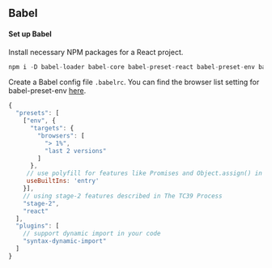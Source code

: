 ## Babel

#### Set up Babel

Install necessary NPM packages for a React project.

```js
npm i -D babel-loader babel-core babel-preset-react babel-preset-env babel-plugin-syntax-dynamic-import babel-polyfill
```

Create a Babel config file `.babelrc`. You can find the browser list setting for babel-preset-env [here](https://github.com/ai/browserslist).

```js
{
  "presets": [
    ["env", {
      "targets": {
        "browsers": [
          "> 1%",
          "last 2 versions"
        ]
      },
     // use polyfill for features like Promises and Object.assign() in older browsers
     useBuiltIns: 'entry'
    }],
    // using stage-2 features described in The TC39 Process
    "stage-2",
    "react"
  ],
  "plugins": [
    // support dynamic import in your code
    "syntax-dynamic-import"
  ]
}
```

